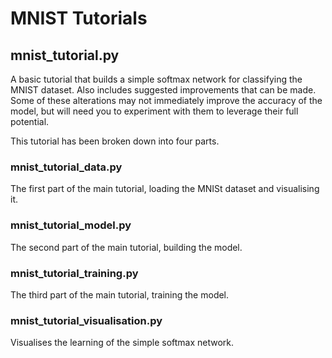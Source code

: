 # MNIST Tutorials


## mnist_tutorial.py 
A basic tutorial that builds a simple softmax network for classifying the MNIST dataset. Also includes suggested improvements that can be made. Some of these alterations may not immediately improve the accuracy of the model, but will need you to experiment with them to leverage their full potential.

This tutorial has been broken down into four parts.

### mnist_tutorial_data.py 
The first part of the main tutorial, loading the MNISt dataset and visualising it.
### mnist_tutorial_model.py
The second part of the main tutorial, building the model.
### mnist_tutorial_training.py
The third part of the main tutorial, training the model.
### mnist_tutorial_visualisation.py 
Visualises the learning of the simple softmax network.
